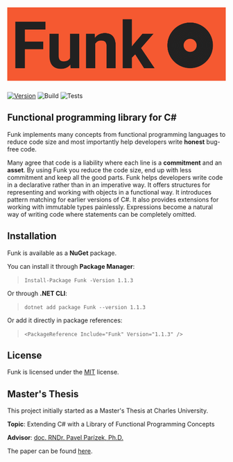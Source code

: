 
<h1 style="color:#f15a24; font-family:Roboto"><img src="Files/banner.png"/></h1>

[![Version](https://img.shields.io/nuget/vpre/Funk.svg)](https://www.nuget.org/packages/Funk)
![Build](https://github.com/cerimharun/Funk/workflows/Build/badge.svg)
![Tests](https://github.com/cerimharun/Funk/workflows/Tests/badge.svg)

## Functional programming library for C#

Funk implements many concepts from functional programming languages to reduce code size and most importantly help developers write **honest** bug-free code.

Many agree that code is a liability where each line is a **commitment** and an **asset**. By using Funk you reduce the code size, end up with less commitment and keep all the good parts. Funk helps developers write code in a declarative rather than in an imperative way. It offers structures for representing and working with objects in a functional way. It introduces pattern matching for earlier versions of C#. It also provides extensions for working with immutable types painlessly. Expressions become a natural way of writing code where statements can be completely omitted.

## Installation

Funk is available as a **NuGet** package.

You can install it through **Package Manager**:

>`Install-Package Funk -Version 1.1.3`

Or through **.NET CLI**:

>`dotnet add package Funk --version 1.1.3`

Or add it directly in package references:

>`<PackageReference Include="Funk" Version="1.1.3" />`

## License

Funk is licensed under the [MIT](/Files/LICENSE) license.


## Master's Thesis

This project initially started as a Master's Thesis at Charles University.

**Topic**: Extending C# with a Library of Functional Programming Concepts

**Advisor**: [doc. RNDr. Pavel Parízek, Ph.D.](https://d3s.mff.cuni.cz/people/pavelparizek/)

The paper can be found [here](/Files/Funk.pdf).
